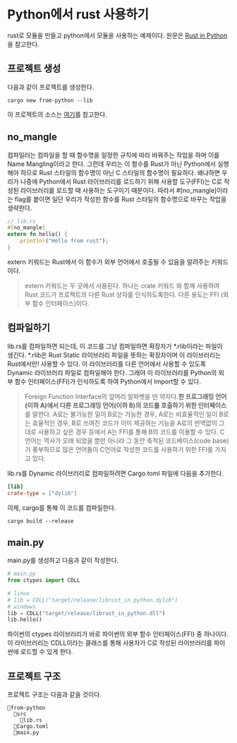 # Python에서 rust 사용하기 

rust로 모듈을 만들고 python에서 모듈을 사용하는 예제이다. 원문은 [Rust in Python](https://weeklyit.code.blog/2020/01/03/2020-1%EC%9B%94-1%EC%A3%BC-rust-in-python/)을 참고한다. 

## 프로젝트 생성
다음과 같이 프로젝트를 생성한다. 
```shell
cargo new from-python --lib
```

이 프로젝트의 소스는 [여기](https://github.com/latteonterrace/rust-python.git)를 참고한다. 




## no_mangle

컴파일러는 컴파일을 할 때 함수명을 일정한 규칙에 따라 바꿔주는 작업을 하며 이를 Name Mangling이라고 한다. 그런데 우리는 이 함수를 Rust가 아닌 Python에서 실행해야 하므로 Rust 스타일의 함수명이 아닌 C 스타일의 함수명이 필요하다. 왜냐하면 우리가 나중에 Python에서 Rust 라이브러리를 로드하기 위해 사용할 도구(FFI)는 C로 작성된 라이브러리를 로드할 때 사용하는 도구이기 때문이다. 따라서 #[no_mangle]이라는 flag를 붙이면 일단 우리가 작성한 함수를 Rust 스타일의 함수명으로 바꾸는 작업을 생략한다. 

```rust
// lib.rs
#[no_mangle]
extern fn hello() {
    println!("Hello from rust");
}
```
extern 키워드는 Rust에서 이 함수가 외부 언어에서 호출될 수 있음을 알려주는 키워드이다. 
> extern 키워드는 두 곳에서 사용된다. 하나는 crate 키워드 와 함께 사용하여 Rust 코드가 프로젝트의 다른 Rust 상자를 인식하도록한다. 다른 용도는 FFI (외부 함수 인터페이스)이다. 

## 컴파일하기 

lib.rs를 컴파일하면 되는데, 이 코드를 그냥 컴파일하면 확장자가 *.rlib이라는 파일이 생긴다.  *.rlib은 Rust Static 라이브러리 파일을 뜻하는 확장자이며 이 라이브러리는 Rust에서만! 사용할 수 있다.  이 라이브러리를 다른 언어에서 사용할 수 있도록 Dynamic 라이브러리 파일로 컴파일해야 한다. 그래야 이 라이브러리를 Python의 외부 함수 인터페이스(FFI)가 인식하도록 하여 Python에서 Import할 수 있다. 


> Foreign Function Interface의 앞머리 알파벳을 딴 약자다.**한 프로그래밍 언어(이하 A)에서 다른 프로그래밍 언어(이하 B)의 코드를 호출하기 위한 인터페이스**를 말한다. A로는 불가능한 일이 B로는 가능한 경우, A로는 비효율적인 일이 B로는 효율적인 경우, B로 쓰여진 코드가 이미 제공하는 기능을 A로의 번역없이 그대로 사용하고 싶은 경우 등에서 A는 FFI를 통해 B의 코드를 이용할 수 있다. C언어는 역사가 오래 되었을 뿐만 아니라 그 동안 축적된 코드베이스(code base)가 풍부하므로 많은 언어들이 C언어로 작성한 코드를 사용하기 위한 FFI를 가지고 있다.


lib.rs를 Dynamic 라이브러리로 컴파일하려면 Cargo.toml 파일에 다음을 추가한다. 
```toml
[lib]
crate-type = ["dylib"]
```

이제, cargo를 통해 이 코드를 컴파일한다. 
```shell
cargo build --release
```

## main.py 

main.py를 생성하고 다음과 같이 작성한다. 
```python
# main.py
from ctypes import CDLL
 
# linux 
# lib = CDLL("target/release/librust_in_python.dylib")
# windows
lib = CDLL("target/release/librust_in_python.dll")
lib.hello()
```

파이썬의 ctypes 라이브러리가 바로 파이썬의 외부 함수 인터페이스(FFI) 중 하나이다. 이 라이브러리는 CDLL이라는 클래스를 통해 사용자가 C로 작성된 라이브러리를 파이썬에 로드할 수 있게 한다. 

## 프로젝트 구조
프로젝트 구조는 다음과 같을 것이다. 
```shell
📂from-python
  📂src 
    📄lib.rs
  📄Cargo.toml
  📄main.py 
```



